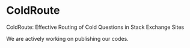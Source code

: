 # ColdRoute
ColdRoute: Effective Routing of Cold Questions in Stack Exchange Sites

We are actively working on publishing our codes. 
